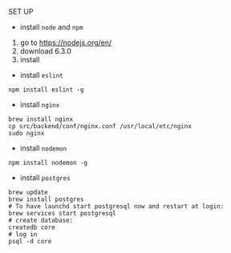 SET UP

* install `node` and `npm`

 1. go to https://nodejs.org/en/
 1. download 6.3.0
 1. install


* install `eslint`

 ```
 npm install eslint -g
 ```

* install `nginx`

 ```
 brew install nginx
 cp src/backend/conf/nginx.conf /usr/local/etc/nginx
 sudo nginx
 ```

* install `nodemon`

 ```
 npm install nodemon -g
 ```

* install `postgres`

 ```
 brew update
 brew install postgres
 # To have launchd start postgresql now and restart at login:
 brew services start postgresql
 # create database:
 createdb core
 # log in
 psql -d core
 ```
